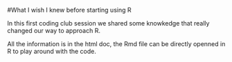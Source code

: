 #What I wish I knew before starting using R

In this first coding club session we shared some knowkedge that really changed our way to approach R.

All the information is in the html doc, the Rmd file can be directly openned in R to play around with the code.
